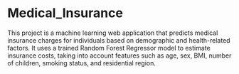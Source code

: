 # Medical_Insurance
This project is a machine learning web application that predicts medical insurance charges for individuals based on demographic and health-related factors. It uses a trained Random Forest Regressor model to estimate insurance costs, taking into account features such as age, sex, BMI, number of children, smoking status, and residential region.
